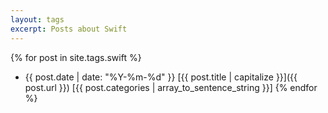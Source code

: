```yaml
---
layout: tags
excerpt: Posts about Swift
---
```


{% for post in site.tags.swift %}
* {{ post.date | date: "%Y-%m-%d" }} [{{ post.title | capitalize }}]({{ post.url }}) [{{ post.categories | array_to_sentence_string }}]
{% endfor %}
